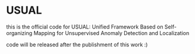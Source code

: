 # USUAL
this is the official code for USUAL: Unified Framework Based on Self-organizing Mapping for Unsupervised Anomaly Detection and Localization

code will be released after the publishment of this work :)
